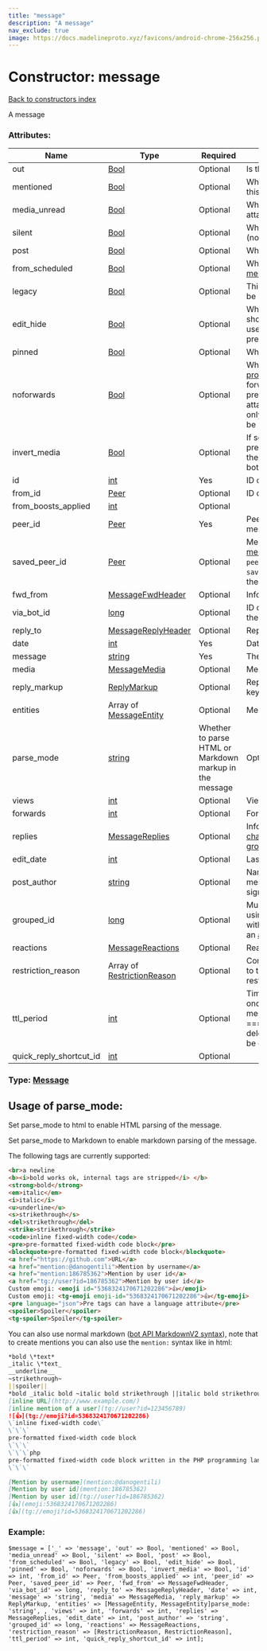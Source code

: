 ```yaml
---
title: "message"
description: "A message"
nav_exclude: true
image: https://docs.madelineproto.xyz/favicons/android-chrome-256x256.png
---
```

# Constructor: message  
[Back to constructors index](/API_docs/constructors/index.html)



A message

### Attributes:

| Name     |    Type       | Required | Description |
|----------|---------------|----------|-------------|
|out|[Bool](/API_docs/types/Bool.html) | Optional|Is this an outgoing message|
|mentioned|[Bool](/API_docs/types/Bool.html) | Optional|Whether we were [mentioned](https://core.telegram.org/api/mentions) in this message|
|media\_unread|[Bool](/API_docs/types/Bool.html) | Optional|Whether there are unread media attachments in this message|
|silent|[Bool](/API_docs/types/Bool.html) | Optional|Whether this is a silent message (no notification triggered)|
|post|[Bool](/API_docs/types/Bool.html) | Optional|Whether this is a channel post|
|from\_scheduled|[Bool](/API_docs/types/Bool.html) | Optional|Whether this is a [scheduled message](https://core.telegram.org/api/scheduled-messages)|
|legacy|[Bool](/API_docs/types/Bool.html) | Optional|This is a legacy message: it has to be refetched with the new layer|
|edit\_hide|[Bool](/API_docs/types/Bool.html) | Optional|Whether the message should be shown as not modified to the user, even if an edit date is present|
|pinned|[Bool](/API_docs/types/Bool.html) | Optional|Whether this message is [pinned](https://core.telegram.org/api/pin)|
|noforwards|[Bool](/API_docs/types/Bool.html) | Optional|Whether this message is [protected](https://telegram.org/blog/protected-content-delete-by-date-and-more) and thus cannot be forwarded; clients should also prevent users from saving attached media (i.e. videos should only be streamed, photos should be kept in RAM, et cetera).|
|invert\_media|[Bool](/API_docs/types/Bool.html) | Optional|If set, any eventual webpage preview will be shown on top of the message instead of at the bottom.|
|id|[int](/API_docs/types/int.html) | Yes|ID of the message|
|from\_id|[Peer](/API_docs/types/Peer.html) | Optional|ID of the sender of the message|
|from\_boosts\_applied|[int](/API_docs/types/int.html) | Optional|
|peer\_id|[Peer](/API_docs/types/Peer.html) | Yes|Peer ID, the chat where this message was sent|
|saved\_peer\_id|[Peer](/API_docs/types/Peer.html) | Optional|Messages fetched from a [saved messages dialog »](https://core.telegram.org/api/saved-messages) will have `peer`=[inputPeerSelf](../constructors/inputPeerSelf.html) and the `saved_peer_id` flag set to the ID of the saved dialog.<br>|
|fwd\_from|[MessageFwdHeader](/API_docs/types/MessageFwdHeader.html) | Optional|Info about forwarded messages|
|via\_bot\_id|[long](/API_docs/types/long.html) | Optional|ID of the inline bot that generated the message|
|reply\_to|[MessageReplyHeader](/API_docs/types/MessageReplyHeader.html) | Optional|Reply information|
|date|[int](/API_docs/types/int.html) | Yes|Date of the message|
|message|[string](/API_docs/types/string.html) | Yes|The message|
|media|[MessageMedia](/API_docs/types/MessageMedia.html) | Optional|Media attachment|
|reply\_markup|[ReplyMarkup](/API_docs/types/ReplyMarkup.html) | Optional|Reply markup (bot/inline keyboards)|
|entities|Array of [MessageEntity](/API_docs/types/MessageEntity.html) | Optional|Message [entities](https://core.telegram.org/api/entities) for styled text|
|parse\_mode| [string](/API_docs/types/string.html) | Whether to parse HTML or Markdown markup in the message| Optional |
|views|[int](/API_docs/types/int.html) | Optional|View count for channel posts|
|forwards|[int](/API_docs/types/int.html) | Optional|Forward counter|
|replies|[MessageReplies](/API_docs/types/MessageReplies.html) | Optional|Info about [post comments (for channels) or message replies (for groups)](https://core.telegram.org/api/threads)|
|edit\_date|[int](/API_docs/types/int.html) | Optional|Last edit date of this message|
|post\_author|[string](/API_docs/types/string.html) | Optional|Name of the author of this message for channel posts (with signatures enabled)|
|grouped\_id|[long](/API_docs/types/long.html) | Optional|Multiple media messages sent using [messages.sendMultiMedia](../methods/messages.sendMultiMedia.html) with the same grouped ID indicate an [album or media group](https://core.telegram.org/api/files#albums-grouped-media)|
|reactions|[MessageReactions](/API_docs/types/MessageReactions.html) | Optional|Reactions to this message|
|restriction\_reason|Array of [RestrictionReason](/API_docs/types/RestrictionReason.html) | Optional|Contains the reason why access to this message must be restricted.|
|ttl\_period|[int](/API_docs/types/int.html) | Optional|Time To Live of the message, once message.date+message.ttl\_period === time(), the message will be deleted on the server, and must be deleted locally as well.|
|quick\_reply\_shortcut\_id|[int](/API_docs/types/int.html) | Optional|



### Type: [Message](/API_docs/types/Message.html)



## Usage of parse_mode:

Set parse_mode to html to enable HTML parsing of the message.  

Set parse_mode to Markdown to enable markdown parsing of the message.  

The following tags are currently supported:

```html
<br>a newline
<b><i>bold works ok, internal tags are stripped</i> </b>
<strong>bold</strong>
<em>italic</em>
<i>italic</i>
<u>underline</u>
<s>strikethrough</s>
<del>strikethrough</del>
<strike>strikethrough</strike>
<code>inline fixed-width code</code>
<pre>pre-formatted fixed-width code block</pre>
<blockquote>pre-formatted fixed-width code block</blockquote>
<a href="https://github.com">URL</a>
<a href="mention:@danogentili">Mention by username</a>
<a href="mention:186785362">Mention by user id</a>
<a href="tg://user?id=186785362">Mention by user id</a>
Custom emoji: <emoji id="5368324170671202286">👍</emoji>
Custom emoji: <tg-emoji emoji-id="5368324170671202286">👍</tg-emoji>
<pre language="json">Pre tags can have a language attribute</pre>
<spoiler>Spoiler</spoiler>
<tg-spoiler>Spoiler</tg-spoiler>
```

You can also use normal markdown ([bot API MarkdownV2 syntax](https://core.telegram.org/bots/api#markdownv2-style)), note that to create mentions you can also use the `mention:` syntax like in html:  

```markdown
*bold \*text*
_italic \*text_
__underline__
~strikethrough~
||spoiler||
*bold _italic bold ~italic bold strikethrough ||italic bold strikethrough spoiler||~ __underline italic bold___ bold*
[inline URL](http://www.example.com/)
[inline mention of a user](tg://user?id=123456789)
![👍](tg://emoji?id=5368324170671202286)
\`inline fixed-width code\`
\`\`\`
pre-formatted fixed-width code block
\`\`\`
\`\`\`php
pre-formatted fixed-width code block written in the PHP programming language
\`\`\`

[Mention by username](mention:@danogentili)
[Mention by user id](mention:186785362)
[Mention by user id](tg://user?id=186785362)
[👍](emoji:5368324170671202286)
[👍](tg://emoji?id=5368324170671202286)
```

### Example:

```
$message = ['_' => 'message', 'out' => Bool, 'mentioned' => Bool, 'media_unread' => Bool, 'silent' => Bool, 'post' => Bool, 'from_scheduled' => Bool, 'legacy' => Bool, 'edit_hide' => Bool, 'pinned' => Bool, 'noforwards' => Bool, 'invert_media' => Bool, 'id' => int, 'from_id' => Peer, 'from_boosts_applied' => int, 'peer_id' => Peer, 'saved_peer_id' => Peer, 'fwd_from' => MessageFwdHeader, 'via_bot_id' => long, 'reply_to' => MessageReplyHeader, 'date' => int, 'message' => 'string', 'media' => MessageMedia, 'reply_markup' => ReplyMarkup, 'entities' => [MessageEntity, MessageEntity]parse_mode: 'string', , 'views' => int, 'forwards' => int, 'replies' => MessageReplies, 'edit_date' => int, 'post_author' => 'string', 'grouped_id' => long, 'reactions' => MessageReactions, 'restriction_reason' => [RestrictionReason, RestrictionReason], 'ttl_period' => int, 'quick_reply_shortcut_id' => int];
```  
